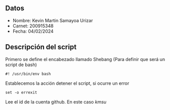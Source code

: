 ## Datos
* Nombre: Kevin Martin Samayoa Urizar
* Carnet: 200915348
* Fecha: 04/02/2024

## Descripción del script

Primero se define el encabezado llamado Shebang (Para definir que será un script de bash)
    
    #! /usr/bin/env bash

Establecemos la acción detener el script, si ocurre un error
  
    set -o errexit

  Lee el id de la cuenta github. En este caso *kmsu*
